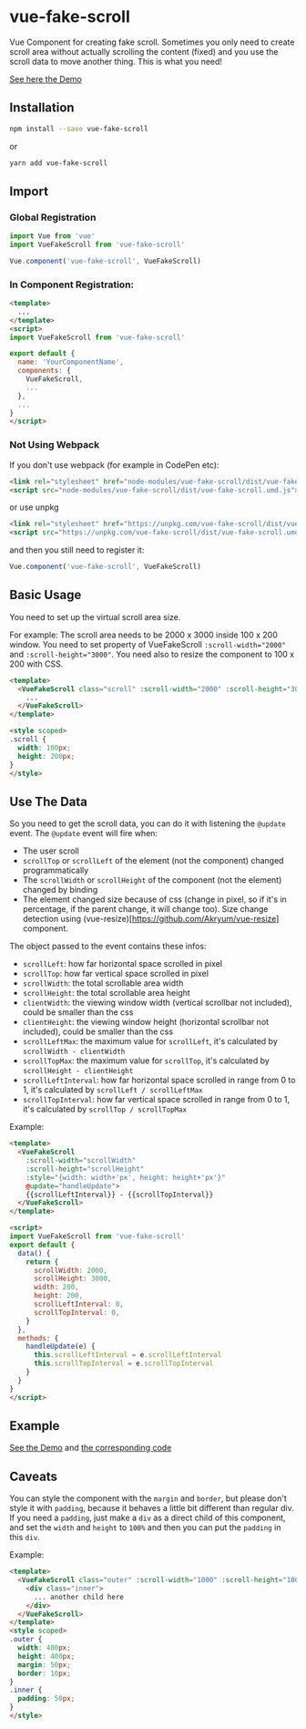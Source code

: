 # vue-fake-scroll

Vue Component for creating fake scroll. Sometimes you only need to create scroll area without actually scrolling the content (fixed) and you use the scroll data to move another thing. This is what you need!

[See here the Demo](https://alijaya.github.io/vue-fake-scroll/)

## Installation

```bash
npm install --save vue-fake-scroll
```

or

```bash
yarn add vue-fake-scroll
```

## Import

### Global Registration

```javascript
import Vue from 'vue'
import VueFakeScroll from 'vue-fake-scroll'

Vue.component('vue-fake-scroll', VueFakeScroll)
```

### In Component Registration:

```html
<template>
  ...
</template>
<script>
import VueFakeScroll from 'vue-fake-scroll'

export default {
  name: 'YourComponentName',
  components: {
    VueFakeScroll,
    ...
  },
  ...
}
</script>
```

### Not Using Webpack

If you don't use webpack (for example in CodePen etc):

```html
<link rel="stylesheet" href="node-modules/vue-fake-scroll/dist/vue-fake-scroll.css" />
<script src="node-modules/vue-fake-scroll/dist/vue-fake-scroll.umd.js"></script>
```

or use unpkg

```html
<link rel="stylesheet" href="https://unpkg.com/vue-fake-scroll/dist/vue-fake-scroll.css" />
<script src="https://unpkg.com/vue-fake-scroll/dist/vue-fake-scroll.umd.js"></script>
```

and then you still need to register it:

```javascript
Vue.component('vue-fake-scroll', VueFakeScroll)
```

## Basic Usage

You need to set up the virtual scroll area size.

For example: The scroll area needs to be 2000 x 3000 inside 100 x 200 window. You need to set property of VueFakeScroll `:scroll-width="2000"` and `:scroll-height="3000"`. You need also to resize the component to 100 x 200 with CSS.
```html
<template>
  <VueFakeScroll class="scroll" :scroll-width="2000" :scroll-height="3000">
    ...
  </VueFakeScroll>
</template>

<style scoped>
.scroll {
  width: 100px;
  height: 200px;
}
</style>
```

## Use The Data

So you need to get the scroll data, you can do it with listening the `@update` event. The `@update` event will fire when:

- The user scroll
- `scrollTop` or `scrollLeft` of the element (not the component) changed programmatically
- The `scrollWidth` or `scrollHeight` of the component (not the element) changed by binding
- The element changed size because of css (change in pixel, so if it's in percentage, if the parent change, it will change too). Size change detection using (vue-resize)[https://github.com/Akryum/vue-resize] component.

The object passed to the event contains these infos:

- `scrollLeft`: how far horizontal space scrolled in pixel
- `scrollTop`: how far vertical space scrolled in pixel
- `scrollWidth`: the total scrollable area width
- `scrollHeight`: the total scrollable area height
- `clientWidth`: the viewing window width (vertical scrollbar not included), could be smaller than the css
- `clientHeight`: the viewing window height (horizontal scrollbar not included), could be smaller than the css
- `scrollLeftMax`: the maximum value for `scrollLeft`, it's calculated by `scrollWidth - clientWidth`
- `scrollTopMax`: the maximum value for `scrollTop`, it's calculated by `scrollHeight - clientHeight`
- `scrollLeftInterval`: how far horizontal space scrolled in range from 0 to 1, it's calculated by `scrollLeft / scrollLeftMax`
- `scrollTopInterval`: how far vertical space scrolled in range from 0 to 1, it's calculated by `scrollTop / scrollTopMax`

Example:

```html
<template>
  <VueFakeScroll 
    :scroll-width="scrollWidth" 
    :scroll-height="scrollHeight"
    :style="{width: width+'px', height: height+'px'}"
    @update="handleUpdate">
    {{scrollLeftInterval}} - {{scrollTopInterval}}
  </VueFakeScroll>
</template>

<script>
import VueFakeScroll from 'vue-fake-scroll'
export default {
  data() {
    return {
      scrollWidth: 2000,
      scrollHeight: 3000,
      width: 200,
      height: 200,
      scrollLeftInterval: 0,
      scrollTopInterval: 0,
    }
  },
  methods: {
    handleUpdate(e) {
      this.scrollLeftInterval = e.scrollLeftInterval
      this.scrollTopInterval = e.scrollTopInterval
    }
  }
}
</script>
```

## Example

[See the Demo](https://alijaya.github.io/vue-fake-scroll/) and [the corresponding code](https://github.com/alijaya/vue-fake-scroll/blob/master/src/App.vue)

## Caveats

You can style the component with the `margin` and `border`, but please don't style it with `padding`, because it behaves a little bit different than regular div. If you need a `padding`, just make a `div` as a direct child of this component, and set the `width` and `height` to `100%` and then you can put the `padding` in this `div`.

Example:

```html
<template>
  <VueFakeScroll class="outer" :scroll-width="1000" :scroll-height="1000">
    <div class="inner">
      ... another child here
    </div>
  </VueFakeScroll>
</template>
<style scoped>
.outer {
  width: 400px;
  height: 400px;
  margin: 50px;
  border: 10px;
}
.inner {
  padding: 50px;
}
</style>
```
